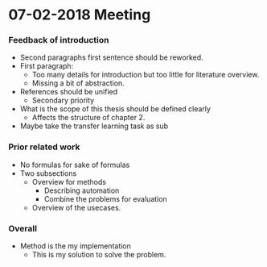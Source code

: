 # 07-02-2018 Meeting

### Feedback of introduction

- Second paragraphs first sentence should be reworked.
- First paragraph:
  - Too many details for introduction but too little for literature overview.
  - Missing a bit of abstraction.
- References should be unified
  - Secondary priority
- What is the scope of this thesis should be defined clearly
  - Affects the structure of chapter 2.
- Maybe take the transfer learning task as sub

### Prior related work

- No formulas for sake of formulas
- Two subsections
  - Overview for methods
    - Describing automation
    - Combine the problems for evaluation
  - Overview of the usecases.

### Overall

- Method is the my implementation
  - This is my solution to solve the problem.
